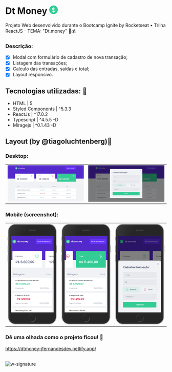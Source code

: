 # Dt Money <img src='https://github.com/jfernandesdev/dtmoney/blob/a4ddbd4cd9a33c61246ce36fcf33ea77962d865b/public/favicon.png' width='27px' />

Projeto Web desenvolvido durante o Bootcamp Ignite by Rocketseat • Trilha ReactJS - TEMA: "Dt.money" 🤑💰

### Descrição:

- [x] Modal com formulário de cadastro de nova transação;
- [x] Listagem das transações;
- [x] Calculo das entradas, saídas e total;
- [x] Layout responsivo.

## Tecnologias utilizadas: 🚀

- HTML | 5
- Styled Components | ^5.3.3
- ReactJs | ^17.0.2
- Typescript | ^4.5.5 -D
- Miragejs | ^0.1.43 -D

## Layout (by @tiagoluchtenberg)🤩

### Desktop:

|   |  |
| --- | --- |
| <img src="https://github.com/jfernandesdev/dtmoney/blob/06e5ef769b7389610a536602a5bda53e434c3900/public/layout/layout-desktop-1.png" /> | <img src="https://github.com/jfernandesdev/dtmoney/blob/06e5ef769b7389610a536602a5bda53e434c3900/public/layout/layout-desktop-2.png" /> |

### Mobile (screenshot):

| |  |  |
| --- | --- | --- |
| <img src="https://github.com/jfernandesdev/dtmoney/blob/06e5ef769b7389610a536602a5bda53e434c3900/public/layout/layout-mobile-1.png" width='300px' /> | <img src="https://github.com/jfernandesdev/dtmoney/blob/06e5ef769b7389610a536602a5bda53e434c3900/public/layout/layout-mobile-1-2.png" width='300px' /> | <img src="https://github.com/jfernandesdev/dtmoney/blob/06e5ef769b7389610a536602a5bda53e434c3900/public/layout/layout-mobile-2.png" width='300px' /> |


### Dê uma olhada como o projeto ficou! 👀

https://dtmoney-jfernandesdev.netlify.app/

<br>

<img src="https://i.ibb.co/n1SbQZw/w-signature.png" alt="w-signature" border="0" width='300px' />
